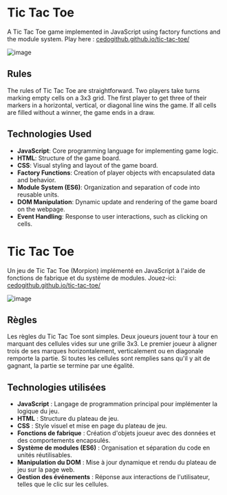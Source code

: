 # Tic Tac Toe

A Tic Tac Toe game implemented in JavaScript using factory functions and the module system. Play here : [cedogithub.github.io/tic-tac-toe/](https://cedogithub.github.io/tic-tac-toe/)

![image](https://github.com/cedogithub/tic-tac-toe/assets/39746523/01dc393c-2822-4d8e-b6f7-6aab87a7432b)


## Rules
The rules of Tic Tac Toe are straightforward. Two players take turns marking empty cells on a 3x3 grid. The first player to get three of their markers in a horizontal, vertical, or diagonal line wins the game. If all cells are filled without a winner, the game ends in a draw.

## Technologies Used

- **JavaScript**: Core programming language for implementing game logic.
- **HTML**: Structure of the game board.
- **CSS**: Visual styling and layout of the game board.
- **Factory Functions**: Creation of player objects with encapsulated data and behavior.
- **Module System (ES6)**: Organization and separation of code into reusable units.
- **DOM Manipulation**: Dynamic update and rendering of the game board on the webpage.
- **Event Handling**: Response to user interactions, such as clicking on cells.


# Tic Tac Toe

Un jeu de Tic Tac Toe (Morpion) implémenté en JavaScript à l'aide de fonctions de fabrique et du système de modules.
Jouez-ici: [cedogithub.github.io/tic-tac-toe/](https://cedogithub.github.io/tic-tac-toe/)

![image](https://github.com/cedogithub/tic-tac-toe/assets/39746523/1cf04b1a-4480-4541-9d80-a5bf394ed76f)


## Règles
Les règles du Tic Tac Toe sont simples. Deux joueurs jouent tour à tour en marquant des cellules vides sur une grille 3x3. Le premier joueur à aligner trois de ses marques horizontalement, verticalement ou en diagonale remporte la partie. Si toutes les cellules sont remplies sans qu'il y ait de gagnant, la partie se termine par une égalité.

## Technologies utilisées

- **JavaScript** : Langage de programmation principal pour implémenter la logique du jeu.
- **HTML** : Structure du plateau de jeu.
- **CSS** : Style visuel et mise en page du plateau de jeu.
- **Fonctions de fabrique** : Création d'objets joueur avec des données et des comportements encapsulés.
- **Système de modules (ES6)** : Organisation et séparation du code en unités réutilisables.
- **Manipulation du DOM** : Mise à jour dynamique et rendu du plateau de jeu sur la page web.
- **Gestion des événements** : Réponse aux interactions de l'utilisateur, telles que le clic sur les cellules.
